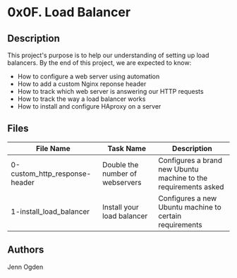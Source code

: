 # 0x0F. Load Balancer
## Description
This project's purpose is to help our understanding of setting up load balancers. By the end of this project, we are expected to know:
* How to configure a web server using automation
* How to add a custom Nginx reponse header 
* How to track which web server is answering our HTTP requests
* How to track the way a load balancer works
* How to install and configure HAproxy on a server

## Files
| File Name | Task Name | Description |
| --------- | --------- | ----------- |
| 0-custom_http_response-header | Double the number of webservers | Configures a brand new Ubuntu machine to the requirements asked |
| 1-install_load_balancer | Install your load balancer | Configures a new Ubuntu machine to certain requirements |

## Authors
Jenn Ogden